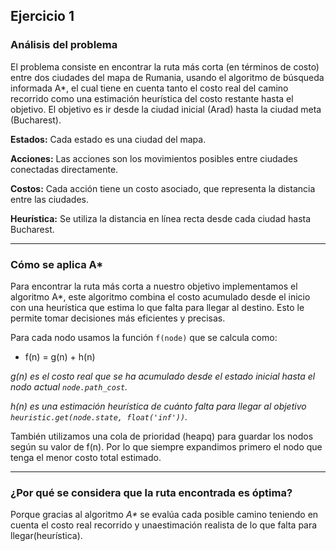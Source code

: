 ## Ejercicio 1 

### Análisis del problema

El problema consiste en encontrar la ruta más corta (en términos de costo) entre dos ciudades del mapa de Rumania, usando el algoritmo de búsqueda informada A*, el cual tiene en cuenta tanto el costo real del camino recorrido como una estimación heurística del costo restante hasta el objetivo. El objetivo es ir desde la ciudad inicial (Arad) hasta la ciudad meta (Bucharest).

**Estados:** Cada estado es una ciudad del mapa.

**Acciones:** Las acciones son los movimientos posibles entre ciudades conectadas directamente.

**Costos:** Cada acción tiene un costo asociado, que representa la distancia entre las ciudades.

**Heurística:** Se utiliza la distancia en línea recta desde cada ciudad hasta Bucharest.

---

### Cómo se aplica A* 
Para encontrar la ruta más corta a nuestro objetivo implementamos el algoritmo A*, este algoritmo combina el costo acumulado desde el inicio con una heurística que estima lo que falta para llegar al destino. Esto le permite tomar decisiones más eficientes y precisas.

Para cada nodo usamos la función `f(node)` que se calcula como:

- f(n) = g(n) + h(n)

*g(n) es el costo real que se ha acumulado desde el estado inicial hasta el nodo actual `node.path_cost`.*

*h(n) es una estimación heurística de cuánto falta para llegar al objetivo `heuristic.get(node.state, float('inf'))`.*

También utilizamos una cola de prioridad (heapq) para guardar los nodos según su valor de f(n). Por lo que siempre expandimos primero el nodo que tenga el menor costo total estimado.

---

### ¿Por qué se considera que la ruta encontrada es óptima?

Porque gracias al algoritmo _A*_ se evalúa cada posible camino teniendo en cuenta el costo real recorrido y unaestimación realista de lo que falta para llegar(heurística).

